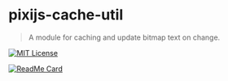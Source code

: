 # pixijs-cache-util

> A module for caching and update bitmap text on change.

[![MIT License](http://img.shields.io/badge/license-MIT-blue.svg?style=flat)](LICENSE)

[![ReadMe Card](https://github-readme-stats.vercel.app/api/pin/?username=MasatoMakino&repo=pixijs-cache-util&show_owner=true)](https://github.com/MasatoMakino/pixijs-cache-util)
